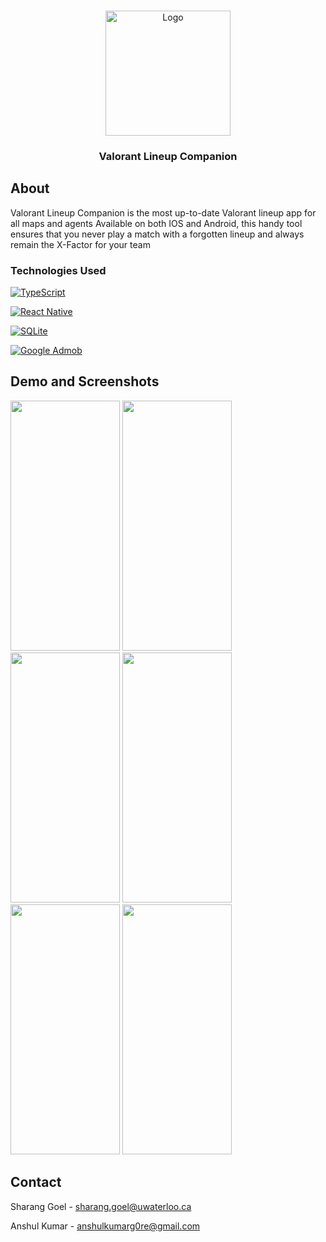 <!-- Improved compatibility of back to top link: See: https://github.com/othneildrew/Best-README-Template/pull/73 -->
<a id="readme-top"></a>
<!--
*** Thanks for checking out the Best-README-Template. If you have a suggestion
*** that would make this better, please fork the repo and create a pull request
*** or simply open an issue with the tag "enhancement".
*** Don't forget to give the project a star!
*** Thanks again! Now go create something AMAZING! :D
-->



<!-- PROJECT SHIELDS -->
<!--
*** I'm using markdown "reference style" links for readability.
*** Reference links are enclosed in brackets [ ] instead of parentheses ( ).
*** See the bottom of this document for the declaration of the reference variables
*** for contributors-url, forks-url, etc. This is an optional, concise syntax you may use.
*** https://www.markdownguide.org/basic-syntax/#reference-style-links
-->




<!-- PROJECT LOGO -->


<br />
<div align="center">
  <a href="https://github.com/shaziwnl/Valorant-Lineup-Companion">
<!--     ![valologo](https://github.com/user-attachments/assets/142def3e-bd46-423f-a74b-a22df5ca47a5) -->
<!--     ![valologo-removebg-preview](https://github.com/user-attachments/assets/893df028-dd88-4740-8537-614b772ef210) -->
    <img src="https://github.com/user-attachments/assets/893df028-dd88-4740-8537-614b772ef210" alt="Logo" width="200" height="200">
  </a>

<h3 align="center">Valorant Lineup Companion</h3>


  
</div>




<!-- ABOUT -->
## About
Valorant Lineup Companion is the most up-to-date Valorant lineup app for all maps and agents
Available on both IOS and Android, this handy tool ensures that you never play a match with a forgotten lineup and always remain the X-Factor for your team


### Technologies Used
[![TypeScript][TypeScript.com]][TypeScript-url]

[![React Native][React.js]][React-url]

[![SQLite][SQLite.com]][SQLite-url]

[![Google Admob][GoogleAdmob.com]][GoogleAdmob-url]


<!-- DEMO -->
## Demo and Screenshots

<img src="https://github.com/user-attachments/assets/5a89c707-f97f-43c5-9b15-3c1078268214" width="175" height="400" />
<img src="https://github.com/user-attachments/assets/c2fe4433-6688-4f62-bbd1-018a8864b2d9" width="175" height="400" />
<img src="https://github.com/user-attachments/assets/861f23ff-6d77-42bd-a7d4-6fea532c7d47" width="175" height="400" />
<img src="https://github.com/user-attachments/assets/f9bfa7fc-fa0e-42e2-8ff5-c03be67c2f48" width="175" height="400" />
<img src="https://github.com/user-attachments/assets/c9395fae-7498-4652-b637-a26f0bab5b89" width="175" height="400" />
<img src="https://github.com/user-attachments/assets/4356b96b-a12e-4d03-871f-6b003a8f7be7" width="175" height="400" />

<!-- CONTACT -->
## Contact
Sharang Goel - sharang.goel@uwaterloo.ca

Anshul Kumar - anshulkumarg0re@gmail.com





<!-- MARKDOWN LINKS & IMAGES -->
<!-- https://www.markdownguide.org/basic-syntax/#reference-style-links -->
[contributors-shield]: https://img.shields.io/github/contributors/github_username/repo_name.svg?style=for-the-badge
[contributors-url]: https://github.com/github_username/repo_name/graphs/contributors
[forks-shield]: https://img.shields.io/github/forks/github_username/repo_name.svg?style=for-the-badge
[forks-url]: https://github.com/github_username/repo_name/network/members
[stars-shield]: https://img.shields.io/github/stars/github_username/repo_name.svg?style=for-the-badge
[stars-url]: https://github.com/github_username/repo_name/stargazers
[issues-shield]: https://img.shields.io/github/issues/github_username/repo_name.svg?style=for-the-badge
[issues-url]: https://github.com/github_username/repo_name/issues
[license-shield]: https://img.shields.io/github/license/github_username/repo_name.svg?style=for-the-badge
[license-url]: https://github.com/github_username/repo_name/blob/master/LICENSE.txt
[linkedin-shield]: https://img.shields.io/badge/-LinkedIn-black.svg?style=for-the-badge&logo=linkedin&colorB=555
[linkedin-url]: https://linkedin.com/in/linkedin_username
[product-screenshot]: images/screenshot.png
[Next.js]: https://img.shields.io/badge/next.js-000000?style=for-the-badge&logo=nextdotjs&logoColor=white
[Next-url]: https://nextjs.org/
[React.js]: https://img.shields.io/badge/ReactNative-222222?style=for-the-badge&logo=React&logoColor=
[React-url]: https://reactjs.org/
[Vue.js]: https://img.shields.io/badge/Vue.js-35495E?style=for-the-badge&logo=vuedotjs&logoColor=4FC08D
[Vue-url]: https://vuejs.org/
[Angular.io]: https://img.shields.io/badge/Angular-DD0031?style=for-the-badge&logo=angular&logoColor=white
[Angular-url]: https://angular.io/
[Svelte.dev]: https://img.shields.io/badge/Svelte-4A4A55?style=for-the-badge&logo=svelte&logoColor=FF3E00
[Svelte-url]: https://svelte.dev/
[Laravel.com]: https://img.shields.io/badge/Laravel-FF2D20?style=for-the-badge&logo=laravel&logoColor=white
[Laravel-url]: https://laravel.com
[Bootstrap.com]: https://img.shields.io/badge/Bootstrap-563D7C?style=for-the-badge&logo=bootstrap&logoColor=white
[Bootstrap-url]: https://getbootstrap.com
[SQLite.com]: https://img.shields.io/badge/SQLite-003B57?style=for-the-badge&logo=sqlite&logoColor=white
[SQLite-url]: https://www.sqlite.org/
[JQuery.com]: https://img.shields.io/badge/jQuery-0769AD?style=for-the-badge&logo=jquery&logoColor=white
[JQuery-url]: https://jquery.com 
[TypeScript.com]: https://shields.io/badge/TypeScript-3178C6?logo=TypeScript&logoColor=FFF&style=flat-square
[Typescript-url]: https://www.typescriptlang.org/
[GoogleAdmob.com]: https://img.shields.io/badge/Google_Admob-black?logo=googleadmob
[GoogleAdmob-url]: https://admob.google.com/home/
